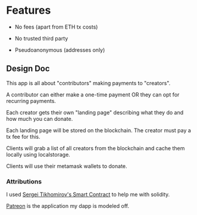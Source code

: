 # Features

- No fees (apart from ETH tx costs)

- No trusted third party

- Pseudoanonymous (addresses only)

## Design Doc

This app is all about "contributors" making payments to "creators".

A contributor can either make a one-time payment OR they can opt for recurring payments.

Each creator gets their own "landing page" describing what they do and how much you can donate.

Each landing page will be stored on the blockchain. The creator must pay a tx fee for this.

Clients will grab a list of all creators from the blockchain and cache them locally using localstorage.

Clients will use their metamask wallets to donate.

### Attributions

I used [Sergei Tikhomirov's Smart Contract](https://github.com/s-tikhomirov/pethreon) to help me with solidity.

[Patreon](https://www.patreon.com/) is the application my dapp is modeled off.
